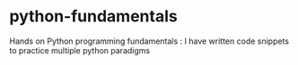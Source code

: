 # python-fundamentals
Hands on Python programming fundamentals : I have written code snippets to practice multiple python paradigms
